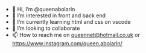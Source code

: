 - 👋 Hi, I’m @queenabolarin
- 👀 I’m interested in front and back end 
- 🌱 I’m currently learning html and css on vscode
- 💞️ I’m looking to collaborate 
- 📫 How to reach me on queennet@hotmail.co.uk or https://www.instagram.com/queen.abolarin/

<!---
queenabolarin/queenabolarin is a ✨ special ✨ repository because its `README.md` (this file) appears on your GitHub profile.
You can click the Preview link to take a look at your changes.
--->
